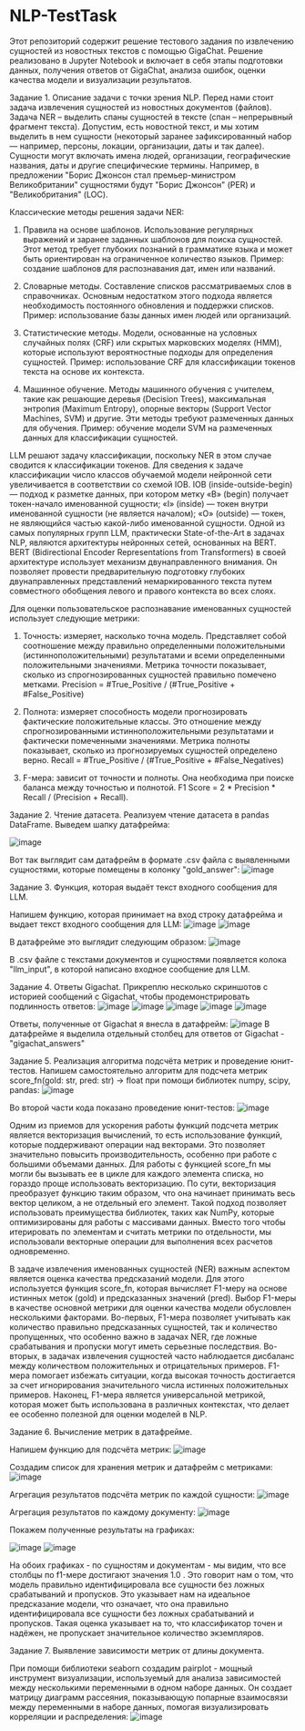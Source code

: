 # NLP-TestTask
Этот репозиторий содержит решение тестового задания по извлечению сущностей из новостных текстов с помощью GigaChat. Решение реализовано в Jupyter Notebook и включает в себя этапы подготовки данных, получения ответов от GigaChat, анализа ошибок, оценки качества модели и визуализации результатов.


Задание 1. Описание задачи с точки зрения NLP.
Перед нами стоит задача извлечения сущностей из новостных документов (файлов). Задача NER – выделить спаны сущностей в тексте (спан – непрерывный фрагмент текста). Допустим, есть новостной текст, и мы хотим выделить в нем сущности (некоторый заранее зафиксированный набор — например, персоны, локации, организации, даты и так далее).  Сущности могут включать имена людей, организации, географические названия, даты и другие специфические термины. Например, в предложении "Борис Джонсон стал премьер-министром Великобритании" сущностями будут "Борис Джонсон" (PER) и "Великобритания" (LOC).

Классические методы решения задачи NER:
   1) Правила на основе шаблонов. Использование регулярных выражений и заранее заданных шаблонов для поиска сущностей. Этот метод требует глубоких познаний в грамматике языка и может быть ориентирован на ограниченное количество языков. Пример: создание шаблонов для распознавания дат, имен или названий.

   2) Словарные методы. Составление списков рассматриваемых слов в справочниках. Основным недостатком этого подхода является необходимость постоянного обновления и поддержки списков. Пример: использование базы данных имен людей или организаций.

  3) Статистические методы. Модели, основанные на условных случайных полях (CRF) или скрытых марковских моделях (HMM), которые используют вероятностные подходы для определения сущностей. Пример: использование CRF для классификации токенов текста на основе их контекста.

  4) Машинное обучение. Методы машинного обучения с учителем, такие как решающие деревья (Decision Trees), максимальная энтропия (Maximum Entropy), опорные векторы (Support Vector Machines, SVM) и другие. Эти методы требуют размеченных данных для обучения. Пример: обучение модели SVM на размеченных данных для классификации сущностей.

LLM решают задачу классификации, поскольку NER в этом случае сводится к классификации токенов. Для сведения к задаче классификации число классов обучаемой модели нейронной сети увеличивается в соответствии со схемой IOB. IOB (inside-outside-begin) — подход к разметке данных, при котором метку «B» (begin) получает токен-начало именованной сущности; «I» (inside) — токен внутри именованной сущности (не является началом); «O» (outside) — токен, не являющийся частью какой-либо именованной сущности. Одной из самых популярных групп LLM, практически State-of-the-Art в задачах NLP, являются архитектуры нейронных сетей, основанных на BERT. BERT (Bidirectional Encoder Representations from Transformers) в своей архитектуре использует механизм двунаправленного внимания. Он позволяет провести предварительную подготовку глубоких двунаправленных представлений немаркированного текста путем совместного обобщения левого и правого контекста во всех слоях.

Для оценки пользовательское распознавание именованных сущностей использует следующие метрики:
  1) Точность: измеряет, насколько точна модель. Представляет собой соотношение между правильно определенными положительными (истинноположительными) результатами и всеми определенными положительными значениями. Метрика точности показывает, сколько из спрогнозированных сущностей правильно помечено метками.
                                           Precision = #True_Positive / (#True_Positive + #False_Positive)

  2) Полнота: измеряет способность модели прогнозировать фактические положительные классы. Это отношение между спрогнозированными истинноположительными результатами и фактически помеченными значениями. Метрика полноты показывает, сколько из прогнозируемых сущностей определено верно.
                                           Recall = #True_Positive / (#True_Positive + #False_Negatives)

  3) F-мера: зависит от точности и полноты. Она необходима при поиске баланса между точностью и полнотой.
                                                F1 Score = 2 * Precision * Recall / (Precision + Recall).



Задание 2. Чтение датасета.
Реализуем чтение датасета в pandas DataFrame. Выведем шапку датафрейма:

![image](https://github.com/user-attachments/assets/e0cb3ddf-2d61-4d0e-8993-be3d877a3b2e)

Вот так выглядит сам датафрейм в формате .csv файла с выявленными сущностями, которые помещены в колонку "gold_answer":
![image](https://github.com/user-attachments/assets/22d3daee-9d9f-4645-99a2-526d90b8d459)


Задание 3. Функция, которая выдаёт текст входного сообщения для LLM.

Напишем функцию, которая принимает на вход строку датафрейма и выдает текст входного сообщения для LLM:
![image](https://github.com/user-attachments/assets/b2b752fa-bd28-4f15-996d-5fc449377e94)
![image](https://github.com/user-attachments/assets/de6fa69d-4622-4c1b-b2f2-f50f5db09ed9)

В датафрейме это выглядит следующим образом:
![image](https://github.com/user-attachments/assets/d6ba3e54-144a-40b2-9947-2adcad52ac85)

В .csv файле с текстами документов и сущностями появляется колока "llm_input", в которой написано входное сообщение для LLM.


Задание 4. Ответы Gigachat.
Прикреплю несколько скриншотов с историей сообщений с Gigachat, чтобы продемонстрировать подлинность ответов:
![image](https://github.com/user-attachments/assets/b955b7e7-8c26-4e32-a7dd-e84fb696b8ac)
![image](https://github.com/user-attachments/assets/e5d0b658-4937-4f39-a07e-3bf73493f4b7)
![image](https://github.com/user-attachments/assets/36d6c397-05b1-45c2-8840-5c285707d311)
![image](https://github.com/user-attachments/assets/129cae8e-751c-4ef1-9d06-60a925b04b36)
![image](https://github.com/user-attachments/assets/cf48c09d-5b30-4dce-8000-42e638481966)

Ответы, полученные от Gigachat я внесла в датафрейм:
![image](https://github.com/user-attachments/assets/34b7a054-c16c-4e5a-8e16-ef853aecd02e)
В датафрейме я выделила отдельный столбец для ответов от Gigachat - "gigachat_answers"


Задание 5. Реализация алгоритма подсчёта метрик и проведение юнит-тестов.
Напишем самостоятельно алгоритм для подсчета метрик score_fn(gold: str, pred: str) → float при помощи библиотек numpy, scipy, pandas:
![image](https://github.com/user-attachments/assets/a2599000-0927-4eec-9744-528cec7a5f5c)

Во второй части кода показано проведение юнит-тестов:
![image](https://github.com/user-attachments/assets/cbf2b54e-86dd-4d51-9fa2-d191daf7afe0)

Одним из приемов для ускорения работы функций подсчета метрик является векторизация вычислений, то есть использование функций, которые поддерживают операции над векторами. Это позволяет значительно повысить производительность, особенно при работе с большими объемами данных. Для работы с функцией score_fn мы могли бы вызывать ее в цикле для каждого элемента списка, но гораздо проще использовать векторизацию. По сути, векторизация преобразует функцию таким образом, что она начинает принимать весь вектор целиком, а не отдельный его элемент. Такой подход позволяет использовать преимущества библиотек, таких как NumPy, которые оптимизированы для работы с массивами данных. Вместо того чтобы итерировать по элементам и считать метрики по отдельности, мы использовали векторные операции для выполнения всех расчетов одновременно.

В задаче извлечения именованных сущностей (NER) важным аспектом является оценка качества предсказаний модели. Для этого используется функция score_fn, которая вычисляет F1-меру на основе истинных меток (gold) и предсказанных значений (pred). Выбор F1-меры в качестве основной метрики для оценки качества модели обусловлен несколькими факторами. Во-первых, F1-мера позволяет учитывать как количество правильно предсказанных сущностей, так и количество пропущенных, что особенно важно в задачах NER, где ложные срабатывания и пропуски могут иметь серьезные последствия. Во-вторых, в задачах извлечения сущностей часто наблюдается дисбаланс между количеством положительных и отрицательных примеров. F1-мера помогает избежать ситуации, когда высокая точность достигается за счет игнорирования значительного числа истинных положительных примеров. Наконец, F1-мера является универсальной метрикой, которая может быть использована в различных контекстах, что делает ее особенно полезной для оценки моделей в NLP.


Задание 6. Вычисление метрик в датафрейме.

Напишем функцию для подсчёта метрик:
![image](https://github.com/user-attachments/assets/8b7238ac-d150-411b-8e16-5e762ca9343d)

Создадим список для хранения метрик и датафрейм с метриками:
![image](https://github.com/user-attachments/assets/a0c3b090-3609-41c0-9c60-9d9682a6b065)

Агрегация результатов подсчёта метрик по каждой сущности:
![image](https://github.com/user-attachments/assets/96ceaa6d-470f-4393-b433-f54feb1f5ad7)

Агрегация результатов по каждому документу:
![image](https://github.com/user-attachments/assets/1dedcb27-200b-44ab-aec6-e8a265a9e1e9)

Покажем полученные результаты на графиках:

![image](https://github.com/user-attachments/assets/efb1933e-465c-4175-b894-a1da80ea71de)
![image](https://github.com/user-attachments/assets/e6201364-81a9-44bb-a9fb-5db322d22172)

На обоих графиках - по сущностям и документам - мы видим, что все столбцы по f1-мере достигают значения 1.0 . Это говорит нам о том, что модель правильно идентифицировала все сущности без ложных срабатываний и пропусков. Это указывает нам на идеальное предсказание модели, что означает, что она правильно идентифицировала все сущности без ложных срабатываний и пропусков. Такая оценка указывает на то, что классификатор точен и надёжен, не пропускает значительное количество экземпляров. 


Задание 7. Выявление зависимости метрик от длины документа.

При помощи библиотеки seaborn создадим pairplot - мощный инструмент визуализации, используемый для анализа зависимостей между несколькими переменными в одном наборе данных. Он создает матрицу диаграмм рассеяния, показывающую попарные взаимосвязи между переменными в наборе данных, помогая визуализировать корреляции и распределения:
![image](https://github.com/user-attachments/assets/396c730d-c2f4-4dc8-a598-0aabcfe0061a)

















